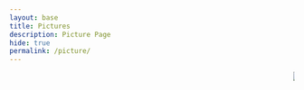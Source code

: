 ```yaml
---
layout: base
title: Pictures 
description: Picture Page
hide: true
permalink: /picture/
---
```

<marquee direction="left">
<img src="" alt="f">
<marquee>